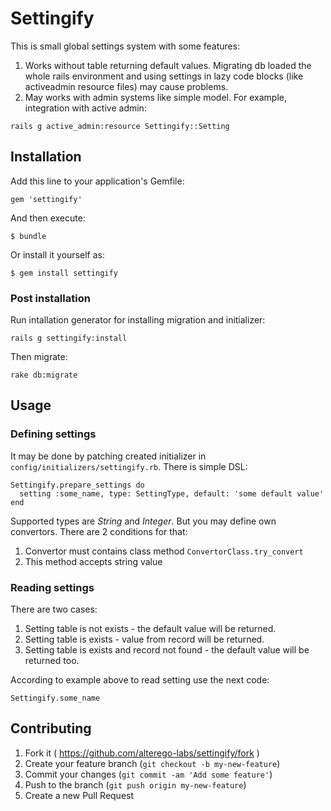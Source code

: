 # Settingify

This is small global settings system with some features:

1. Works without table returning default values. Migrating db loaded the whole rails environment
   and using settings in lazy code blocks (like activeadmin resource
   files) may cause problems.
2. May works with admin systems like simple model. For example,
   integration with active admin:

```
rails g active_admin:resource Settingify::Setting
```

## Installation

Add this line to your application's Gemfile:

    gem 'settingify'

And then execute:

    $ bundle

Or install it yourself as:

    $ gem install settingify

### Post installation

Run intallation generator for installing migration and initializer:

```
rails g settingify:install
```

Then migrate:

```
rake db:migrate
```

## Usage

### Defining settings

It may be done by patching created initializer in
`config/initializers/settingify.rb`. There is simple DSL:

```
Settingify.prepare_settings do
  setting :some_name, type: SettingType, default: 'some default value'
end
```

Supported types are _String_ and _Integer_. But you may define own
convertors. There are 2 conditions for that:

1. Convertor must contains class method `ConvertorClass.try_convert`
2. This method accepts string value

### Reading settings

There are two cases:

1. Setting table is not exists - the default value will be returned.
2. Setting table is exists - value from record will be returned.
3. Setting table is exists and record not found - the default value will
   be returned too.

According to example above to read setting use the next code:

```
Settingify.some_name
```

## Contributing

1. Fork it ( https://github.com/alterego-labs/settingify/fork )
2. Create your feature branch (`git checkout -b my-new-feature`)
3. Commit your changes (`git commit -am 'Add some feature'`)
4. Push to the branch (`git push origin my-new-feature`)
5. Create a new Pull Request
